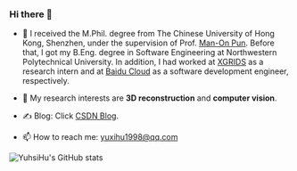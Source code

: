 ### Hi there 👋

- 🔭 I received the M.Phil. degree from The Chinese University of Hong Kong, Shenzhen, under the supervision of Prof. [Man-On Pun](https://mypage.cuhk.edu.cn/academics/simonpun/member/director_simonpun.html). Before that, I got my B.Eng. degree in Software Engineering at Northwestern Polytechnical University. In addition, I had worked at [XGRIDS](https://www.xgrids.cn/) as a research intern and at [Baidu Cloud](https://cloud.baidu.com/) as a software development engineer, respectively.

- 🌱 My research interests are **3D reconstruction** and **computer vision**.

- ✍️ Blog: Click [CSDN Blog](https://blog.csdn.net/YuhsiHu?type=blog).

- 📫 How to reach me: yuxihu1998@qq.com

  

![YuhsiHu's GitHub stats](https://github-readme-stats.vercel.app/api?username=YuhsiHu)

